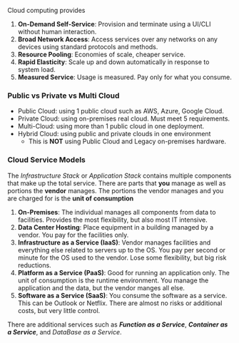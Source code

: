 Cloud computing provides

1.  **On-Demand Self-Service**: Provision and terminate using a UI/CLI without human interaction.
2.  **Broad Network Access**: Access services over any networks on any devices using standard protocols and methods.
3.  **Resource Pooling**: Economies of scale, cheaper service.
4.  **Rapid Elasticity**: Scale up and down automatically in response to system load.
5.  **Measured Service**: Usage is measured. Pay only for what you consume.

### Public vs Private vs Multi Cloud

-   Public Cloud: using 1 public cloud such as AWS, Azure, Google Cloud.
-   Private Cloud: using on-premises real cloud. Must meet 5 requirements.
-   Multi-Cloud: using more than 1 public cloud in one deployment.
-   Hybrid Cloud: using public and private clouds in one environment
    -   This is **NOT** using Public Cloud and Legacy on-premises hardware.

###  Cloud Service Models

The _Infrastructure Stack_ or _Application Stack_ contains multiple components that make up the total service. There are parts that **you** manage as well as portions the **vendor** manages. The portions the vendor manages and you are charged for is the **unit of consumption**

1.  **On-Premises**: The individual manages all components from data to facilities. Provides the most flexibility, but also most IT intensive.
2.  **Data Center Hosting**: Place equipment in a building managed by a vendor. You pay for the facilities only.
3.  **Infrastructure as a Service (IaaS)**: Vendor manages facilities and everything else related to servers up to the OS. You pay per second or minute for the OS used to the vendor. Lose some flexibility, but big risk reductions.
4.  **Platform as a Service (PaaS)**: Good for running an application only. The unit of consumption is the runtime environment. You manage the application and the data, but the vendor manges all else.
5.  **Software as a Service (SaaS)**: You consume the software as a service. This can be Outlook or Netflix. There are almost no risks or additional costs, but very little control.

There are additional services such as **_Function as a Service_**, **_Container as a Service_**, and _DataBase as a Service_.